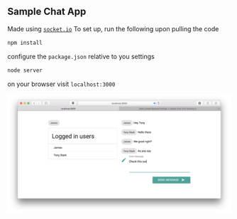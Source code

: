 ## Sample Chat App
Made using [``socket.io``](https://socket.io)
To set up, run the following upon pulling the code
```bash
npm install
```
configure the ``package.json`` relative to you settings
```bash
node server
```
on your browser visit ``localhost:3000``

![ScreenShot](images/image1.png)
